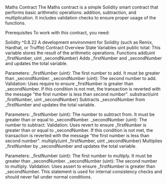Maths Contract
The Maths contract is a simple Solidity smart contract that performs basic arithmetic operations: addition, subtraction, and multiplication. It includes validation checks to ensure proper usage of the functions.

Prerequisites
To work with this contract, you need:

Solidity ^0.8.22
A development environment for Solidity (such as Remix, Hardhat, or Truffle)
Contract Overview
State Variables
uint public total: This variable stores the result of the arithmetic operations.
Functions
add(uint _firstNumber, uint _secondNumber)
Adds _firstNumber and _secondNumber and updates the total variable.

Parameters:
_firstNumber (uint): The first number to add. It must be greater than _secondNumber.
_secondNumber (uint): The second number to add.
Validation:
Uses require to ensure _firstNumber is greater than _secondNumber. If this condition is not met, the transaction is reverted with the message "the first number is less than second number".
substract(uint _firstNumber, uint _secondNumber)
Subtracts _secondNumber from _firstNumber and updates the total variable.

Parameters:
_firstNumber (uint): The number to subtract from. It must be greater than or equal to _secondNumber.
_secondNumber (uint): The number to subtract.
Validation:
Uses revert to ensure _firstNumber is greater than or equal to _secondNumber. If this condition is not met, the transaction is reverted with the message "the first number is less than second number".
multiply(uint _firstNumber, uint _secondNumber)
Multiplies _firstNumber by _secondNumber and updates the total variable.

Parameters:
_firstNumber (uint): The first number to multiply. It must be greater than _secondNumber.
_secondNumber (uint): The second number to multiply.
Validation:
Uses assert to ensure _firstNumber is greater than _secondNumber. This statement is used for internal consistency checks and should never fail under normal conditions.